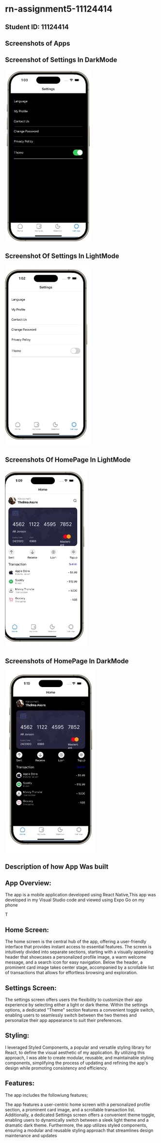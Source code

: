 # rn-assignment5-11124414
## Student ID: 11124414
 
## Screenshots of Apps

## Screenshot of Settings In DarkMode

![alt text](172d749e-2897-4f53-b97b-bc089a5ea759.jpg)

## Screenshot Of Settings In LightMode

![alt text](b7f66dc8-79be-4d5d-9cb3-bdca17b7cc70.jpg)
 
 ## Screenshots Of HomePage In LightMode

![alt text](d0907fb9-86c2-4e5f-b4dd-04902387f26a.jpg)

 

## Screenshots of HomePage In DarkMode


![alt text](88078dd6-6e22-4cf9-ba48-4c7de7ee41a9.jpg)








## Description of how App Was built 




## App Overview:
The app is a mobile application developed using React Native,This app was developed in my Visual Studio code and viewed using Expo Go on my phone

T
## Home Screen:
The home screen is the central hub of the app, offering a user-friendly interface that provides instant access to essential features. The screen is intuitively divided into separate sections, starting with a visually appealing header that showcases a personalized profile image, a warm welcome message, and a search icon for easy navigation. Below the header, a prominent card image takes center stage, accompanied by a scrollable list of transactions that allows for effortless browsing and exploration.


## Settings Screen:
The settings screen offers users the flexibility to customize their app experience by selecting either a light or dark theme. Within the settings options, a dedicated "Theme" section features a convenient toggle switch, enabling users to seamlessly switch between the two themes and personalize their app appearance to suit their preferences.

## Styling:
I leveraged Styled Components, a popular and versatile styling library for React, to define the visual aesthetic of my application. By utilizing this approach, I was able to create modular, reusable, and maintainable styling components, simplifying the process of updating and refining the app's design while promoting consistency and efficiency.


## Features:
The app includes the followiung features;

The app features a user-centric home screen with a personalized profile section, a prominent card image, and a scrollable transaction list. Additionally, a dedicated Settings screen offers a convenient theme toggle, enabling users to dynamically switch between a sleek light theme and a dramatic dark theme. Furthermore, the app utilizes styled components, ensuring a modular and reusable styling approach that streamlines design maintenance and updates

